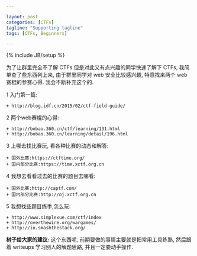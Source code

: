 ```yaml
---

layout: post
categories: [CTFs]
tagline: "Supporting tagline"
tags: [CTFs, Beginners]

---
```

{% include JB/setup %}

为了让群里完全不了解 CTFs 但是对此又有点兴趣的同学快速了解下 CTFs, 我简单查了些东西列上来,
由于群里同学对 web 安全比较感兴趣, 特意找来两个 web 赛棍的参赛心得. 我会不断补充这个的.  

1 入门第一篇:  

	+ http://blog.idf.cn/2015/02/ctf-field-guide/

2 两个web赛棍的心得:  

	+ http://bobao.360.cn/ctf/learning/131.html
	+ http://bobao.360.cn/learning/detail/196.html

3 上哪去找比赛玩, 看各种比赛的动态和解答:  

	+ 国外比赛:https://ctftime.org/
	+ 国内部分比赛:https://time.xctf.org.cn

4 我想去看看过去的比赛的题目去哪看:  

	+ 国外比赛:http://captf.com/
	+ 国内部分比赛:http://oj.xctf.org.cn

5 我想找些题目练手,怎么玩:  

	+ http://www.simplexue.com/ctf/index
	+ http://overthewire.org/wargames/
	+ http://io.smashthestack.org/

**树子给大家的建议:**
这个东西呢, 前期要做的事情主要就是把常用工具练熟, 然后跟着 writeups 	学习别人的解题思路, 并且一定要动手操作.  
